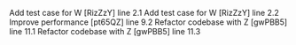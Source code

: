 Add test case for W [RizZzY] line 2.1
Add test case for W [RizZzY] line 2.2
Improve performance [pt65QZ] line 9.2
Refactor codebase with Z [gwPBB5] line 11.1
Refactor codebase with Z [gwPBB5] line 11.3
